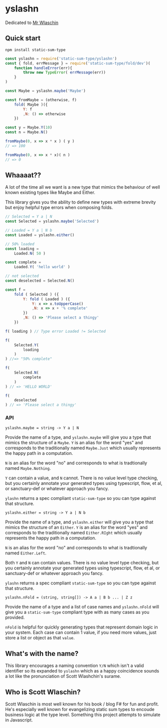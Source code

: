 yslashn
=======

Dedicated to [Mr Wlaschin](https://twitter.com/ScottWlaschin)

Quick start
-----------

```
npm install static-sum-type
```

```js
const yslashn = require('static-sum-type/yslashn')
const { fold, errMessage } = require('static-sum-type/fold/dev')(
    function handleError(err){
        throw new TypeError( errMessage(err))
    }
)

const Maybe = yslashn.maybe('Maybe')

const fromMaybe = (otherwise, f)
    fold( Maybe )({
        Y: f
        ,N: () => otherwise
    })

const y = Maybe.Y(10)
const n = Maybe.N()

fromMaybe(0, x => x * x ) ( y )
// => 100

fromMaybe(0, x => x * x)( n )
// => 0

```

Whaaaat??
---------

A lot of the time all we want is a new type that mimics the behaviour of well known existing types like Maybe and Either.

This library gives you the ability to define new types with extreme brevity but enjoy helpful type errors when composing folds.

```js
// Selected = Y a | N
const Selected = yslashn.maybe('Selected')

// Loaded = Y a | N b
const Loaded = yslashn.either()

// 50% loaded
const loading =
    Loaded.N( 50 )

const complete =
    Loaded.Y( 'hello world' )

// not selected
const deselected = Selected.N()

const f =
    fold ( Selected ) ({
        Y: fold ( Loaded ) ({
            Y: x => x.toUpperCase()
            ,N: x => x + '% complete'
        })
        ,N: () => 'Please select a thingy'
    })

f( loading ) // Type error Loaded != Selected

f(
    Selected.Y(
        loading
    )
) //=> "50% complete"

f(
    Selected.N(
        complete
    )
) // => 'HELLO WORLD'

f(
    deselected
) // => 'Please select a thingy'
```

### API

`yslashn.maybe = string -> Y a | N`

Provide the name of a type, and `yslashn.maybe` will give you a type that mimics the structure of a `Maybe`.  `Y` is an alias for the word "yes" and corresponds to the traditionally named `Maybe.Just` which usually represents the happy path in a computation.

`N` is an alias for the word "no" and corresponds to what is tradtionally named `Maybe.Nothing`.

`Y` can contain a value, and `N` cannot.  There is no value level type checking, but you certainly annotate your generated types using typescript, flow, et al, or sanctuary-def or whatever approach you fancy.

`ylashn` returns a spec compliant `static-sum-type` so you can type against that structure.

`yslashn.either = string -> Y a | N b`

Provide the name of a type, and `yslashn.either` will give you a type that mimics the structure of an `Either`.  `Y` is an alias for the word "yes" and corresponds to the traditionally named `Either.RIght` which usually represents the happy path in a computation.

`N` is an alias for the word "no" and corresponds to what is tradtionally named `Either.Left`.

Both `Y` and `N` can contain values.  There is no value level type checking, but you certainly annotate your generated types using typescript, flow, et al, or sanctuary-def or whatever approach you fancy.

`ylashn` returns a spec compliant `static-sum-type` so you can type against that structure.


`yslashn.nFold = (string, string[]) -> A a | B b ... | Z z `

Provide the name of a type and a list of case names and `yslashn.nFold` will give you a `static-sum-type` compliant type with as many cases as you provided.

`nFold` is helpful for quickly generating types that represent domain logic in your system.  Each case can contain 1 value, if you need more values, just store a list or object as that `value`.


What's with the name?
---------------------

This library encourages a naming convention `Y/N` which isn't a valid identifier so its expanded to `yslashn` which as a happy coincidence sounds a lot like the pronunciation of Scott Wlashchin's surame.

Who is Scott Wlaschin?
-----------------------

Scott Wlaschin is most well known for his book / blog F# for fun and profit.  He's especially well known for evangelizing static sum types to encoude business logic at the type level.  Something this project attempts to simulate in Javascript.

